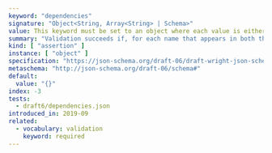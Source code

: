 ```yaml
---
keyword: "dependencies"
signature: "Object<String, Array<String> | Schema>"
value: This keyword must be set to an object where each value is either an array of unique strings or a valid JSON Schema
summary: "Validation succeeds if, for each name that appears in both the instance and as a name within this keyword's value, either every item in the corresponding array is also the name of a property in the instance or the corresponding subschema successfully evaluates against the instance."
kind: [ "assertion" ]
instance: [ "object" ]
specification: "https://json-schema.org/draft-06/draft-wright-json-schema-validation-01#rfc.section.6.21"
metaschema: "http://json-schema.org/draft-06/schema#"
default:
  value: "{}"
index: -3
tests:
  - draft6/dependencies.json
introduced_in: 2019-09
related:
  - vocabulary: validation
    keyword: required
---
```

